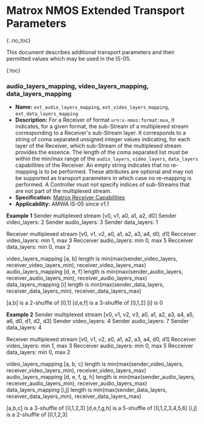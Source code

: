 # Matrox NMOS Extended Transport Parameters
{:.no_toc}

This document describes additional transport parameters and their permitted values which may be used in the IS-05.

{:toc}

### audio_layers_mapping, video_layers_mapping, data_layers_mapping
- **Name:** `ext_audio_layers_mapping`, `ext_video_layers_mapping`, `ext_data_layers_mapping`
- **Description:** For a Receiver of format `urn:x-nmos:format:mux`, it indicates, for a given format, the sub-Stream of a multiplexed stream corresponding to a Receiver's sub-Stream layer. It corresponds to a string of coma separated unsigned integer values indicating, for each layer of the Receiver, which sub-Stream of the multiplexed stream provides the essence. The length of the coma separated list must be within the min/max range of the `audio_layers`, `video_layers`, `data_layers` capabilities of the Receiver. An empty string indicates that no re-mapping is to be performed. These attributes are optional and may not be supported as transport parameters in which case no re-mapping is performed. A Controller must not specify indices of sub-Streams that are not part of the multiplexed stream.
- **Specification:** [Matrox Receiver Capabilities](https://github.com/alabou/NMOS-MatroxOnly/blob/main/ReceiverCapabilities.md)
- **Applicability:** AMWA IS-05 since v1.1

**Example 1**
Sender multiplexed stream [v0, v1, a0, a1, a2, d0]
Sender video_layers: 2
Sender audio_layers: 3
Sender data_layers: 1

Receiver multiplexed stream [v0, v1, v2, a0, a1, a2, a3, a4, d0, d1]
Recceiver video_layers: min 1, max 3
Recceiver audio_layers: min 0, max 5
Recceiver data_layers: min 0, max 2

video_layers_mapping [a, b]   length is min(max(sender_video_layers, receiver_video_layers_min), receiver_video_layers_max)
audio_layers_mapping [d, e, f] length is min(max(sender_audio_layers, receiver_audio_layers_min), receiver_audio_layers_max)
data_layers_mapping [i] length is min(max(sender_data_layers, receiver_data_layers_min), receiver_data_layers_max)

[a,b] is a 2-shuffle of [0,1]
[d,e,f] is a 3-shuffle of [0,1,2]
[i] is 0

**Example 2**
Sender multiplexed stream [v0, v1, v2, v3, a0, a1, a2, a3, a4, a5, a6, d0, d1, d2, d3]
Sender video_layers: 4
Sender audio_layers: 7
Sender data_layers: 4

Receiver multiplexed stream [v0, v1, v2, a0, a1, a2, a3, a4, d0, d1]
Recceiver video_layers: min 1, max 3
Recceiver audio_layers: min 0, max 5
Recceiver data_layers: min 0, max 2

video_layers_mapping [a, b, c]   length is min(max(sender_video_layers, receiver_video_layers_min), receiver_video_layers_max)
audio_layers_mapping [d, e, f, g, h] length is min(max(sender_audio_layers, receiver_audio_layers_min), receiver_audio_layers_max)
data_layers_mapping [i,j] length is min(max(sender_data_layers, receiver_data_layers_min), receiver_data_layers_max)

[a,b,c] is a 3-shuffle of [0,1,2,3]
[d,e,f,g,h] is a 5-shuffle of [0,1,2,3,4,5,6]
[i,j] is a 2-shuffle of [0,1,2,3]

